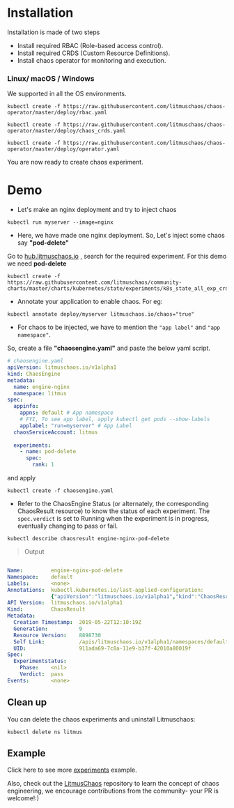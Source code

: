 # Installation
Installation is made of two steps
* Install required RBAC (Role-based access control).
* Install required CRDS (Custom Resource Definitions).
* Install chaos operator for monitoring and execution.

### Linux/ macOS / Windows

We supported in all the OS environments.

```console
kubectl create -f https://raw.githubusercontent.com/litmuschaos/chaos-operator/master/deploy/rbac.yaml

kubectl create -f https://raw.githubusercontent.com/litmuschaos/chaos-operator/master/deploy/chaos_crds.yaml

kubectl create -f https://raw.githubusercontent.com/litmuschaos/chaos-operator/master/deploy/operator.yaml

```

You are now ready to create chaos experiment.

# Demo
* Let's make an nginx deployment and try to inject chaos

```console
kubectl run myserver --image=nginx
```

* Here, we have made one nginx deployment. So, Let's inject some chaos say **"pod-delete"**

Go to [hub.litmuschaos.io](https://hub.litmuschaos.io) , search for the required experiment. For this demo we need **pod-delete**

```console
kubectl create -f https://raw.githubusercontent.com/litmuschaos/community-charts/master/charts/kubernetes/state/experiments/k8s_state_all_exp_crd.yaml
```
* Annotate your application to enable chaos. For eg:
```console
kubectl annotate deploy/myserver litmuschaos.io/chaos="true"
```

* For chaos to be injected, we have to mention the ```"app label"``` and ```"app namespace"```.

So, create a file **"chaosengine.yaml"** and paste the below yaml script.

```yaml
# chaosengine.yaml
apiVersion: litmuschaos.io/v1alpha1
kind: ChaosEngine
metadata:
  name: engine-nginx
  namespace: litmus
spec:
  appinfo: 
    appns: default # App namespace
    # FYI, To see app label, apply kubectl get pods --show-labels
    applabel: "run=myserver" # App Label
  chaosServiceAccount: litmus
  
  experiments:
    - name: pod-delete
      spec:
        rank: 1
```

and apply

```console
kubectl create -f chaosengine.yaml
```

* Refer to the ChaosEngine Status (or alternately, the corresponding ChaosResult resource) to know the status of each experiment. The ```spec.verdict``` is set to Running when the experiment is in progress, eventually changing to pass or fail.
```console
kubectl describe chaosresult engine-nginx-pod-delete
```
> Output

```yaml

Name:         engine-nginx-pod-delete
Namespace:    default
Labels:       <none>
Annotations:  kubectl.kubernetes.io/last-applied-configuration:
              {"apiVersion":"litmuschaos.io/v1alpha1","kind":"ChaosResult","metadata":{"annotations":{},"name":"engine-nginx-pod-delete","namespace":"de...
API Version:  litmuschaos.io/v1alpha1
Kind:         ChaosResult
Metadata:
  Creation Timestamp:  2019-05-22T12:10:19Z
  Generation:          9
  Resource Version:    8898730
  Self Link:           /apis/litmuschaos.io/v1alpha1/namespaces/default/chaosresults/engine-nginx-pod-delete
  UID:                 911ada69-7c8a-11e9-b37f-42010a80019f
Spec:
  Experimentstatus:
    Phase:    <nil>
    Verdict:  pass
Events:       <none>
```
## Clean up
You can delete the chaos experiments and uninstall Litmuschaos:

```console
kubectl delete ns litmus
```

## Example
Click here to see more [experiments](https://github.com/litmuschaos/litmus/tree/master/experiments) example.

Also, check out the [LitmusChaos](https://github.com/litmuschaos/litmus/) repository to learn the concept of chaos engineering, we encourage contributions from the community- your PR is welcome!:) 

